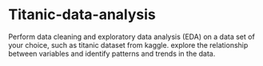# Titanic-data-analysis

Perform data cleaning and exploratory data analysis (EDA) on a data set of your choice, such as titanic dataset from kaggle. explore the relationship between variables and identify patterns and trends in the data.
